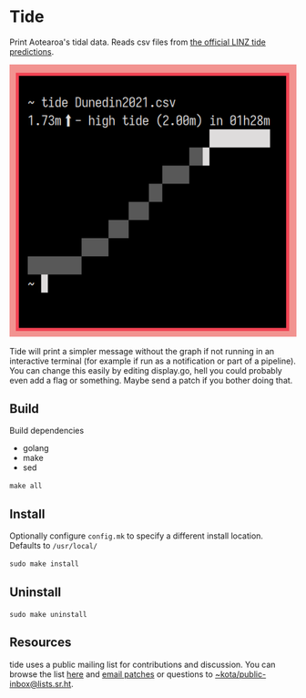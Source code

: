 Tide
===========

Print Aotearoa's tidal data. Reads csv files from [the official LINZ tide predictions](https://www.linz.govt.nz/sea/tides/tide-predictions).

![1](img.webp)

Tide will print a simpler message without the graph if not running in an
interactive terminal (for example if run as a notification or part of a
pipeline). You can change this easily by editing display.go, hell you could
probably even add a flag or something. Maybe send a patch if you bother doing
that.

Build
------

Build dependencies  

 * golang
 * make
 * sed

`make all`

Install
--------

Optionally configure `config.mk` to specify a different install location.  
Defaults to `/usr/local/`

`sudo make install`

Uninstall
----------

`sudo make uninstall`

Resources
----------

tide uses a public mailing list for contributions and discussion. You can
browse the list [here](https://lists.sr.ht/~kota/public-inbox) and 
[email patches](https://git-send-email.io) or questions to 
[~kota/public-inbox@lists.sr.ht](https://lists.sr.ht/~kota/public-inbox).
